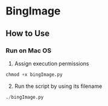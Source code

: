 # BingImage

## How to Use


### Run on Mac OS
1. Assign execution permissions

```python
chmod +x bingImage.py
```

2.  Run the script by using its filename
```python
./bingImage.py
```
